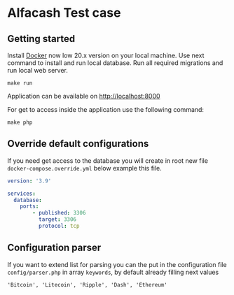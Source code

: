 # Alfacash Test case 

## Getting started 

Install [Docker](https://www.docker.com/products/docker-desktop/) now low 20.x version on your local machine. Use next command to install and run local database.
Run all required migrations and run local web server.

```shell
make run
```
Application can be available on [http://localhost:8000](http://localhost:8000)

For get to access inside the application use the following command:
```shell
make php
```

## Override default configurations

If you need get access to the database you will create in root new file `docker-compose.override.yml` below example this file.

```yml
version: '3.9'

services:
  database:
    ports: 
        - published: 3306
          target: 3306
          protocol: tcp        
```

## Configuration parser

If you want to extend list for parsing you can the put in the configuration file
``config/parser.php`` in array `keywords`, by default already filling next values
```
'Bitcoin', 'Litecoin', 'Ripple', 'Dash', 'Ethereum'
```
